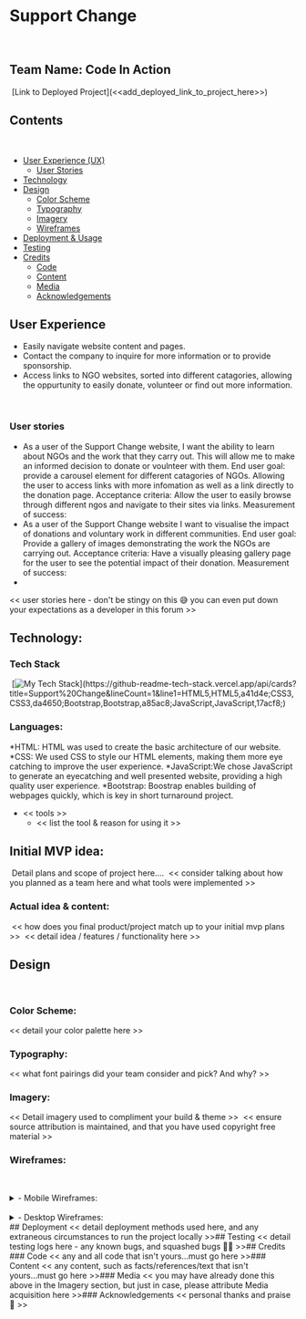 # Support Change
​
## Team Name: Code In Action
​
[Link to Deployed Project](<<add_deployed_link_to_project_here>>)
​
## Contents
​
* [User Experience (UX)](#user-experience)
  * [User Stories](#user-stories)
* [Technology](#technology)
* [Design](#design)
  * [Color Scheme](#color-scheme)
  * [Typography](#typography)
  * [Imagery](#imagery)
  * [Wireframes](#wireframes)
* [Deployment & Usage](#deployment)
* [Testing](#testing)
* [Credits](#credits)
  * [Code](#code)
  * [Content](#content)
  * [Media](#media)
  * [Acknowledgements](#acknowledgements)
​
## User Experience
* Easily navigate website content and pages.
* Contact the company to inquire for more information or to provide sponsorship.
* Access links to NGO websites, sorted into different catagories, allowing the oppurtunity to easily donate, volunteer or find out more information.

​
### User stories
* As a user of the Support Change website, I want the ability to learn about NGOs and the work that they carry out. This will allow me to make an informed decision to donate or voulnteer with them. End user goal: provide a carousel element for different catagories of NGOs. Allowing the user to access links with more infomation as well as a link directly to the donation page. Acceptance criteria: Allow the user to easily browse through different ngos and navigate to their sites via links. Measurement of success:
* As a user of the Support Change website I want to visualise the impact of donations and voluntary work in different communities. End user goal: Provide a gallery of images demonstrating the work the NGOs are carrying out. Acceptance criteria: Have a visually pleasing gallery page for the user to see the potential impact of their donation. Measurement of success:
* 


<< user stories here - don't be stingy on this 😅 you can even put down your expectations as a developer in this forum >>
​
## Technology:

### Tech Stack
​
[![My Tech Stack](https://github-readme-tech-stack.vercel.app/api/cards?title=Support%20Change&lineCount=1&line1=HTML5,HTML5,a41d4e;CSS3,CSS3,da4650;Bootstrap,Bootstrap,a85ac8;JavaScript,JavaScript,17acf8;)](https://github-readme-tech-stack.vercel.app/api/cards?title=Support%20Change&lineCount=1&line1=HTML5,HTML5,a41d4e;CSS3,CSS3,da4650;Bootstrap,Bootstrap,a85ac8;JavaScript,JavaScript,17acf8;)

### Languages:

*HTML: HTML was used to create the basic architecture of our website.
*CSS: We used CSS to style our HTML elements, making them more eye catching to improve the user experience.
*JavaScript:We chose JavaScript to generate an eyecatching and well presented website, providing a high quality user experience.
*Bootstrap: Boostrap enables building of webpages quickly, which is key in short turnaround project.
​
* << tools >>
  * << list the tool & reason for using it >>
​
## Initial MVP idea:
​
Detail plans and scope of project here....
​
<< consider talking about how you planned as a team here and what tools were implemented >>
​
### Actual idea & content:
​
<< how does you final product/project match up to your initial mvp plans >>
​
<< detail idea / features / functionality here >>
​
## Design
​
### Color Scheme:
<< detail your color palette here >>
​
### Typography:
<< what font pairings did your team consider and pick? And why? >>
​
### Imagery:
<< Detail imagery used to compliment your build & theme >>
​
<< ensure source attribution is maintained, and that you have used copyright free material >>
​
### Wireframes:
​
<details>
<summary>- Mobile Wireframes:</summary>
​
<< put all your mobile wireframes here... >>
​
<< consider adding some notes to detail the planned components or functionality >>
​
</details>
​
<details>
<summary>- Desktop Wireframes:</summary>
​
<< put all your mobile wireframes here... >>
​
<< consider adding some notes to detail the planned components or functionality >>
​
</details>
​
## Deployment
<< detail deployment methods used here, and any extraneous circumstances to run the project locally >>
​
## Testing
<< detail testing logs here - any known bugs, and squashed bugs 🐛🐛 >>
​
## Credits
​
### Code
<< any and all code that isn't yours...must go here >>
​
### Content
<< any content, such as facts/references/text that isn't yours...must go here >>
​
### Media
<< you may have already done this above in the Imagery section, but just in case, please attribute Media acquisition here >>
​
### Acknowledgements
<< personal thanks and praise 🙌 >>